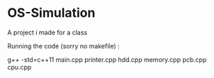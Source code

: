# OS-Simulation

A project i made for a class

Running the code (sorry no makefile) :

g++ -std=c++11 main.cpp printer.cpp hdd.cpp memory.cpp pcb.cpp cpu.cpp
